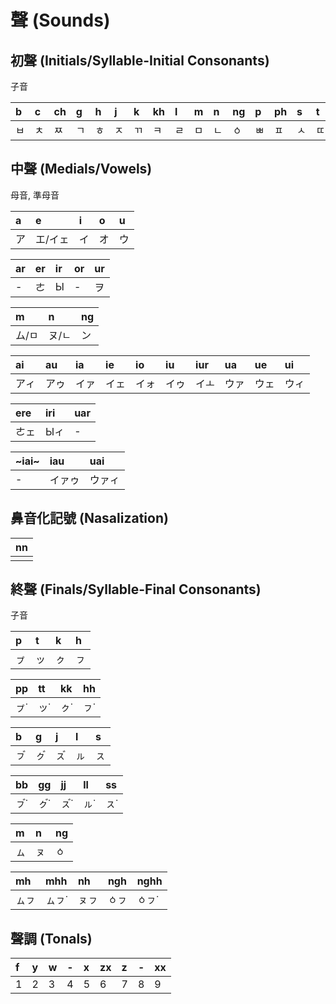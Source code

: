 # 聲 (Sounds)

## 初聲 (Initials/Syllable-Initial Consonants)

子音

| b | c | ch | g | h | j | k | kh | l | m | n | ng | p | ph | s | t | th |
| :--- | :--- | :--- | :--- | :--- | :--- | :--- | :--- | :--- | :--- | :--- | :--- | :--- | :--- | :--- | :--- | :--- |
| ㅂ | ㅊ | ㅉ | ㄱ | ㅎ | ㅈ | ㄲ | ㅋ | ㄹ | ㅁ | ㄴ | ㆁ | ㅃ | ㅍ | ㅅ | ㄸ | ㅌ |

## 中聲 (Medials/Vowels)

母音, 準母音

| a | e | i | o | u |
| :--- | :--- | :--- | :--- | :--- |
| ア | エ/イェ | イ | オ | ウ |

| ar | er | ir | or | ur |
| :--- | :--- | :--- | :--- | :--- |
| - | ㄜ | Ы | - | ヲ |

| m | n | ng |
| :--- | :--- | :--- |
| ム/ㅁ | ヌ/ㄴ | ン |

| ai | au | ia | ie | io | iu | iur | ua | ue | ui |
| :--- | :--- | :--- | :--- | :--- | :--- | :--- | :--- | :--- | :--- |
| アィ | アゥ | イァ | イェ | イォ | イゥ | イㅗ | ウァ | ウェ | ウィ |

| ere | iri | uar |
| :--- | :--- | :--- |
| ㄜェ | Ыィ | - |

| ~iai~ | iau | uai |
| :--- | :--- | :--- |
| - | イァゥ | ウァィ |

## 鼻音化記號 (Nasalization)

| nn |
| :--- |
||

## 終聲 (Finals/Syllable-Final Consonants)

子音

| p | t | k | h |
| :--- | :--- | :--- | :--- |
| ㇷ゚ | ッ | ㇰ | ㇷ |

| pp | tt | kk | hh |
| :--- | :--- | :--- | :--- |
| ㇷ゚˙ | ッ˙ | ㇰ˙ | ㇷ˙ |

| b | g | j | l | s |
| :--- | :--- | :--- | :--- | :--- |
| ㇷ゙ | ㇰ゙ | ㇲ゙ | ㇽ | ㇲ |

| bb | gg | jj | ll | ss |
| :--- | :--- | :--- | :--- | :--- |
| ㇷ゙˙ | ㇰ゙˙ | ㇲ゙˙ | ㇽ˙ | ㇲ˙ |

| m | n | ng |
| :--- | :--- | :--- |
| ㇺ | ㇴ | ㆁ |

| mh | mhh | nh | ngh | nghh |
| :--- | :--- | :--- | :--- | :--- |
| ㇺㇷ | ㇺㇷ˙ | ㇴㇷ | ㆁㇷ | ㆁㇷ˙ |

## 聲調 (Tonals)

| f | y | w | - | x | zx | z | - | xx |
| :--- | :--- | :--- | :--- | :--- | :--- | :--- | :--- | :--- |
| 1 | 2 | 3 | 4 | 5 | 6 | 7 | 8 | 9 |
